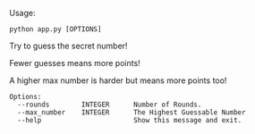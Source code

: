 Usage: 
```
python app.py [OPTIONS]
```

  Try to guess the secret number!

  Fewer guesses means more points! 

  A higher max number is harder but means more points too!
  
```
Options:
  --rounds        INTEGER      Number of Rounds.
  --max_number    INTEGER      The Highest Guessable Number
  --help                       Show this message and exit.
```
